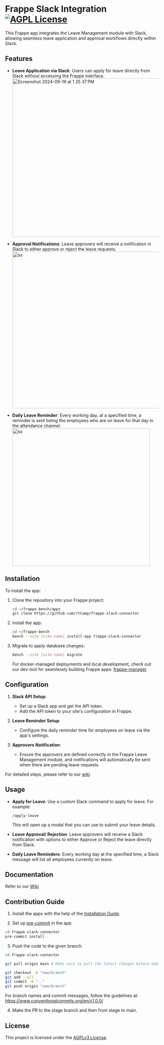 # Frappe Slack Integration  [![AGPL License](https://img.shields.io/badge/license-AGPL-blue.svg)](http://www.gnu.org/licenses/agpl-3.0)

This Frappe app integrates the Leave Management module with Slack, allowing seamless leave application and approval workflows directly within Slack.




## Features

- **Leave Application via Slack**: Users can apply for leave directly from Slack without accessing the Frappe interface.  
<img width="518" alt="Screenshot 2024-09-19 at 1 25 37 PM" src="https://github.com/user-attachments/assets/4cfd0336-99e8-4b31-bb74-30131a03f6d4"><br/>

- **Approval Notifications**: Leave approvers will receive a notification in Slack to either approve or reject the leave requests.  
<img alt="ss" width="512" src="https://github.com/user-attachments/assets/f7088963-eff0-4d06-b9b6-13b10a9bf1b1" /><br/>

- **Daily Leave Reminder**: Every working day, at a specified time, a reminder is sent listing the employees who are on leave for that day in the attendance channel.  
<img alt="ss" width="450" src="https://github.com/user-attachments/assets/8f13de1c-589c-4503-929a-d34b1780e422" /><br/>

## Installation

To install the app:

1. Clone the repository into your Frappe project:
   ```bash
   cd ~/frappe-bench/apps
   git clone https://github.com/rtCamp/frappe-slack-connector
   ```

2. Install the app:
   ```bash
   cd ~/frappe-bench
   bench --site [site-name] install-app frappe-slack-connector
   ```

3. Migrate to apply database changes:
   ```bash
   bench --site [site-name] migrate
   ```

   For docker-managed deployments and local development, check out our dev-tool for seamlessly building Frappe apps: [frappe-manager](https://github.com/rtCamp/Frappe-Manager)

## Configuration

1. **Slack API Setup**:
   - Set up a Slack app and get the API token.
   - Add the API token to your site's configuration in Frappe.

2. **Leave Reminder Setup**:
   - Configure the daily reminder time for employees on leave via the app's settings.

3. **Approvers Notification**:
   - Ensure the approvers are defined correctly in the Frappe Leave Management module, and notifications will automatically be sent when there are pending leave requests.

For detailed steps, please refer to our [wiki](https://github.com/rtCamp/frappe-slack-connector/wiki/Getting-Started).

## Usage

- **Apply for Leave**: Use a custom Slack command to apply for leave. For example:
   ```
   /apply-leave
   ```
   This will open up a modal that you can use to submit your leave details.

- **Leave Approval/ Rejection**: Leave approvers will receive a Slack notification with options to either Approve or Reject the leave directly from Slack.

- **Daily Leave Reminders**: Every working day at the specified time, a Slack message will list all employees currently on leave.


## Documentation

Refer to our [Wiki](https://github.com/rtCamp/frappe-slack-connector/wiki)


## Contribution Guide

1. Install the apps with the help of the [Installation Guide](#installation).

2. Set up [pre-commit](https://pre-commit.com/) in the app.

```bash
cd frappe-slack-connector
pre-commit install
```

3. Push the code to the given branch.

```bash
cd frappe-slack-connector

git pull origin main # Make sure to pull the latest changes before making the PR

git checkout -b "new/branch"
git add --all
git commit -m ".."
git push origin "new/branch"
```

For branch names and commit messages, follow the guidelines at: https://www.conventionalcommits.org/en/v1.0.0/


4. Make the PR to the stage branch and then from stage to main.

## License

This project is licensed under the [AGPLv3 License](license.txt).
